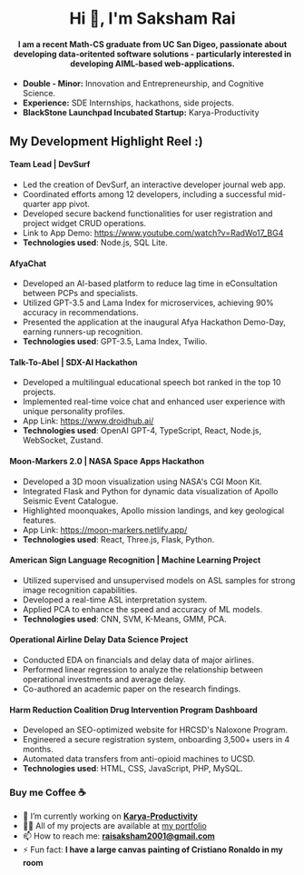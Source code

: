 <h1 align="center">Hi 👋, I'm Saksham Rai</h1>
<h4 align="center">
I am a recent Math-CS graduate from UC San Digeo, passionate about developing data-oritented software solutions - particularly interested in developing AIML-based web-applications. </h4>
<ul>
  <li><b>Double - Minor:</b> Innovation and Entrepreneurship, and Cognitive Science.</li>
  <li><b>Experience:</b> SDE Internships, hackathons, side projects.</li>
  <li><b>BlackStone Launchpad Incubated Startup:</b> Karya-Productivity</li>
</ul>

## My Development Highlight Reel :)

#### Team Lead | DevSurf
- Led the creation of DevSurf, an interactive developer journal web app.
- Coordinated efforts among 12 developers, including a successful mid-quarter app pivot.
- Developed secure backend functionalities for user registration and project widget CRUD operations.
- Link to App Demo: https://www.youtube.com/watch?v=RadWo17_BG4
- **Technologies used**: Node.js, SQL Lite.

#### AfyaChat
- Developed an AI-based platform to reduce lag time in eConsultation between PCPs and specialists.
- Utilized GPT-3.5 and Lama Index for microservices, achieving 90% accuracy in recommendations.
- Presented the application at the inaugural Afya Hackathon Demo-Day, earning runners-up recognition.
- **Technologies used**: GPT-3.5, Lama Index, Twilio.

#### Talk-To-Abel | SDX-AI Hackathon
- Developed a multilingual educational speech bot ranked in the top 10 projects.
- Implemented real-time voice chat and enhanced user experience with unique personality profiles.
- App Link: https://www.droidhub.ai/
- **Technologies used**: OpenAI GPT-4, TypeScript, React, Node.js, WebSocket, Zustand.

#### Moon-Markers 2.0 | NASA Space Apps Hackathon
- Developed a 3D moon visualization using NASA's CGI Moon Kit.
- Integrated Flask and Python for dynamic data visualization of Apollo Seismic Event Catalogue.
- Highlighted moonquakes, Apollo mission landings, and key geological features.
- App Link: https://moon-markers.netlify.app/
- **Technologies used**: React, Three.js, Flask, Python.

#### American Sign Language Recognition | Machine Learning Project
- Utilized supervised and unsupervised models on ASL samples for strong image recognition capabilities.
- Developed a real-time ASL interpretation system.
- Applied PCA to enhance the speed and accuracy of ML models.
- **Technologies used**: CNN, SVM, K-Means, GMM, PCA.

#### Operational Airline Delay Data Science Project
- Conducted EDA on financials and delay data of major airlines.
- Performed linear regression to analyze the relationship between operational investments and average delay.
- Co-authored an academic paper on the research findings.

#### Harm Reduction Coalition Drug Intervention Program Dashboard 
- Developed an SEO-optimized website for HRCSD's Naloxone Program.
- Engineered a secure registration system, onboarding 3,500+ users in 4 months.
- Automated data transfers from anti-opioid machines to UCSD.
- **Technologies used**: HTML, CSS, JavaScript, PHP, MySQL.



### Buy me Coffee ☕️ 
- 🔭 I’m currently working on <b><a href="http://www.karya-productivity.com/">Karya-Productivity</a></b>
- 👨‍💻 All of my projects are available at <a href="https://sakshamrai2001.netlify.app/">my portfolio</a>
- 📫 How to reach me: <b><a href="mailto:raisaksham2001@gmail.com">raisaksham2001@gmail.com</a></b>
- ⚡ Fun fact: <b>I have a large canvas painting of Cristiano Ronaldo in my room</b>
